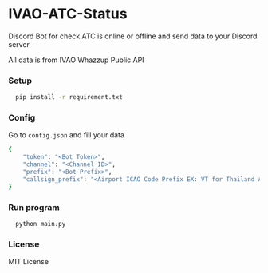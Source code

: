 # IVAO-ATC-Status
Discord Bot for check ATC is online or offline and send data to your Discord server

All data is from IVAO Whazzup Public API

### Setup
```bash
  pip install -r requirement.txt
```
### Config 
Go to <code>config.json</code> and fill your data
```bash
{
    "token": "<Bot Token>",
    "channel": "<Channel ID>",
    "prefix": "<Bot Prefix>",
    "callsign_prefix": "<Airport ICAO Code Prefix EX: VT for Thailand Airport>"
}
```

### Run program
```bash
  python main.py
```


### License
MIT License
